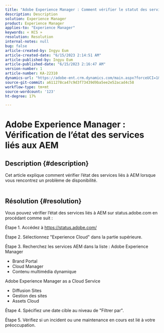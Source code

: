 ```yaml
---
title: "Adobe Experience Manager : Comment vérifier le statut des services liés à AEM"
description: Description
solution: Experience Manager
product: Experience Manager
applies-to: "Experience Manager"
keywords: « KCS »
resolution: Resolution
internal-notes: null
bug: false
article-created-by: Ingyu Eum
article-created-date: "6/15/2023 2:14:51 AM"
article-published-by: Ingyu Eum
article-published-date: "6/15/2023 2:16:47 AM"
version-number: 1
article-number: KA-22310
dynamics-url: "https://adobe-ent.crm.dynamics.com/main.aspx?forceUCI=1&pagetype=entityrecord&etn=knowledgearticle&id=45b17664-220b-ee11-8f6e-6045bd006b25"
source-git-commit: a611278ca47c9d3f73439d9ba5ee2e52acad4c58
workflow-type: tm+mt
source-wordcount: '123'
ht-degree: 17%

---
```


# Adobe Experience Manager : Vérification de l’état des services liés aux AEM

## Description {#description}

Cet article explique comment vérifier l’état des services liés à AEM lorsque vous rencontrez un problème de disponibilité.
<br> 

## Résolution {#resolution}


Vous pouvez vérifier l’état des services liés à AEM sur status.adobe.com en procédant comme suit :

Étape 1. Accédez à https://status.adobe.com/

Étape 2. Sélectionnez &quot;Experience Cloud&quot; dans la partie supérieure.

Étape 3. Recherchez les services AEM dans la liste : Adobe Experience Manager
- Brand Portal    
- Cloud Manager    
- Contenu multimédia dynamique

Adobe Experience Manager as a Cloud Service
- Diffusion Sites
- Gestion des sites
- Assets Cloud

Étape 4. Spécifiez une date cible au niveau de &quot;Filtrer par&quot;.

Étape 5. Vérifiez si un incident ou une maintenance en cours est lié à votre préoccupation.

